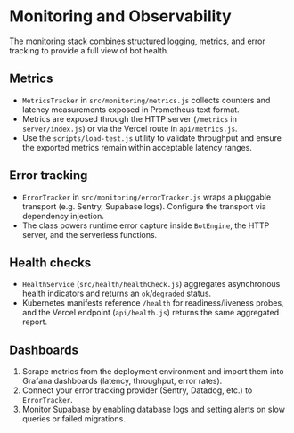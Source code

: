 # Monitoring and Observability

The monitoring stack combines structured logging, metrics, and error tracking to provide a full view of bot health.

## Metrics

* `MetricsTracker` in `src/monitoring/metrics.js` collects counters and latency measurements exposed in Prometheus text format.
* Metrics are exposed through the HTTP server (`/metrics` in `server/index.js`) or via the Vercel route in `api/metrics.js`.
* Use the `scripts/load-test.js` utility to validate throughput and ensure the exported metrics remain within acceptable latency ranges.

## Error tracking

* `ErrorTracker` in `src/monitoring/errorTracker.js` wraps a pluggable transport (e.g. Sentry, Supabase logs). Configure the transport via dependency injection.
* The class powers runtime error capture inside `BotEngine`, the HTTP server, and the serverless functions.

## Health checks

* `HealthService` (`src/health/healthCheck.js`) aggregates asynchronous health indicators and returns an `ok`/`degraded` status.
* Kubernetes manifests reference `/health` for readiness/liveness probes, and the Vercel endpoint (`api/health.js`) returns the same aggregated report.

## Dashboards

1. Scrape metrics from the deployment environment and import them into Grafana dashboards (latency, throughput, error rates).
2. Connect your error tracking provider (Sentry, Datadog, etc.) to `ErrorTracker`.
3. Monitor Supabase by enabling database logs and setting alerts on slow queries or failed migrations.
